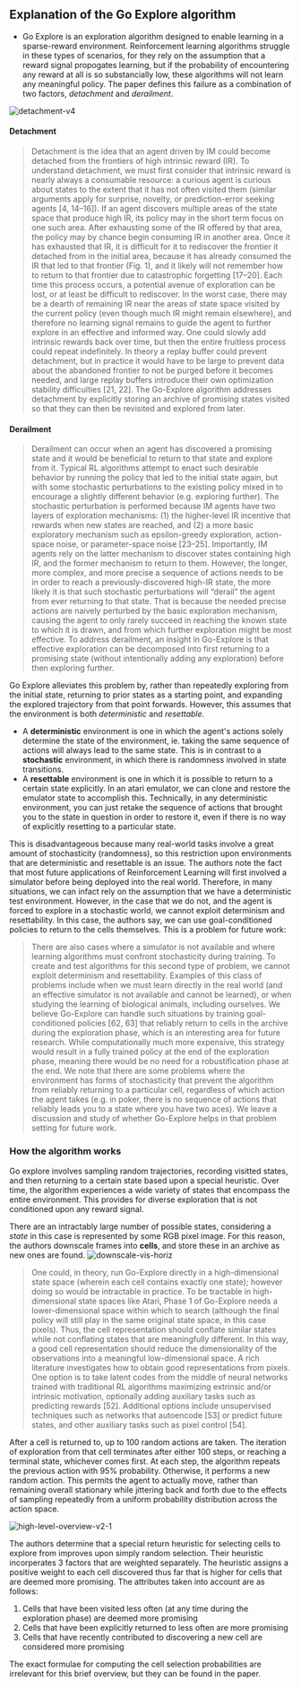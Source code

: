 ## Explanation of the Go Explore algorithm

* Go Explore is an exploration algorithm designed to enable learning in a sparse-reward environment. Reinforcement learning algorithms struggle in these types of scenarios, for they rely on the assumption that a reward signal propogates learning, but if the probability of encountering any reward at all is so substancially low, these algorithms will not learn any meaningful policy. The paper defines this failure as a combination of two factors, *detachment* and *derailment*.

<img src="https://i.ibb.co/HHcrg30/detachment-v4.png" alt="detachment-v4" border="0" style="display:block;margin-left:auto;margin-right:auto;">
  
#### Detachment
> Detachment is the idea that an agent driven by IM could become detached from the frontiers of
> high intrinsic reward (IR). To understand detachment, we must first consider that intrinsic reward
> is nearly always a consumable resource: a curious agent is curious about states to the extent that it
> has not often visited them (similar arguments apply for surprise, novelty, or prediction-error seeking
> agents [4, 14–16]). If an agent discovers multiple areas of the state space that produce high IR, its
> policy may in the short term focus on one such area. After exhausting some of the IR offered by that
> area, the policy may by chance begin consuming IR in another area. Once it has exhausted that IR, it
> is difficult for it to rediscover the frontier it detached from in the initial area, because it has already
> consumed the IR that led to that frontier (Fig. 1), and it likely will not remember how to return to
> that frontier due to catastrophic forgetting [17–20]. Each time this process occurs, a potential avenue
> of exploration can be lost, or at least be difficult to rediscover. In the worst case, there may be a
> dearth of remaining IR near the areas of state space visited by the current policy (even though much
> IR might remain elsewhere), and therefore no learning signal remains to guide the agent to further
> explore in an effective and informed way. One could slowly add intrinsic rewards back over time,
> but then the entire fruitless process could repeat indefinitely. In theory a replay buffer could prevent
> detachment, but in practice it would have to be large to prevent data about the abandoned frontier to
> not be purged before it becomes needed, and large replay buffers introduce their own optimization
> stability difficulties [21, 22]. The Go-Explore algorithm addresses detachment by explicitly storing
> an archive of promising states visited so that they can then be revisited and explored from later.

#### Derailment
> Derailment can occur when an agent has discovered a promising state and it would be beneficial
> to return to that state and explore from it. Typical RL algorithms attempt to enact such desirable
> behavior by running the policy that led to the initial state again, but with some stochastic perturbations
> to the existing policy mixed in to encourage a slightly different behavior (e.g. exploring further). The
> stochastic perturbation is performed because IM agents have two layers of exploration mechanisms:
> (1) the higher-level IR incentive that rewards when new states are reached, and (2) a more basic
> exploratory mechanism such as epsilon-greedy exploration, action-space noise, or parameter-space
> noise [23–25]. Importantly, IM agents rely on the latter mechanism to discover states containing
> high IR, and the former mechanism to return to them. However, the longer, more complex, and more
> precise a sequence of actions needs to be in order to reach a previously-discovered high-IR state,
> the more likely it is that such stochastic perturbations will “derail” the agent from ever returning to
> that state. That is because the needed precise actions are naively perturbed by the basic exploration
> mechanism, causing the agent to only rarely succeed in reaching the known state to which it is drawn,
> and from which further exploration might be most effective. To address derailment, an insight in
> Go-Explore is that effective exploration can be decomposed into first returning to a promising state
> (without intentionally adding any exploration) before then exploring further.

Go Explore alleviates this problem by, rather than repeatedly exploring from the initial state, returning to prior states as a starting point, and expanding the explored trajectory from that point forwards. However, this assumes that the environment is both *deterministic* and *resettable*.

* A **deterministic** environment is one in which the agent's actions solely determine the state of the environment, ie. taking the same sequence of actions will always lead to the same state. This is in contrast to a **stochastic** environment, in which there is randomness involved in state transitions.
* A **resettable** environment is one in which it is possible to return to a certain state explicitly. In an atari emulator, we can clone and restore the emulator state to accomplish this. Technically, in any deterministic environment, you can just retake the sequence of actions that brought you to the state in question in order to restore it, even if there is no way of explicitly resetting to a particular state.

This is disadvantageous because many real-world tasks involve a great amount of stochasticity (randomness), so this restriction upon environments that are deterministic and resettable is an issue. The authors note the fact that most future applications of Reinforcement Learning will first involved a simulator before being deployed into the real world. Therefore, in many situations, we can infact rely on the assumption that we have a deterministic test environment. However, in the case that we do not, and the agent is forced to explore in a stochastic world, we cannot exploit determinism and resettability. In this case, the authors say, we can use goal-conditioned policies to return to the cells themselves. This is a problem for future work:

> There are also cases where a simulator is not available and where learning algorithms must confront
> stochasticity during training. To create and test algorithms for this second type of problem, we cannot
> exploit determinism and resettability. Examples of this class of problems include when we must
> learn directly in the real world (and an effective simulator is not available and cannot be learned),
> or when studying the learning of biological animals, including ourselves. We believe Go-Explore
> can handle such situations by training goal-conditioned policies [62, 63] that reliably return to cells
> in the archive during the exploration phase, which is an interesting area for future research. While
> computationally much more expensive, this strategy would result in a fully trained policy at the end
> of the exploration phase, meaning there would be no need for a robustification phase at the end. We
> note that there are some problems where the environment has forms of stochasticity that prevent the
> algorithm from reliably returning to a particular cell, regardless of which action the agent takes (e.g.
> in poker, there is no sequence of actions that reliably leads you to a state where you have two aces).
> We leave a discussion and study of whether Go-Explore helps in that problem setting for future work.

### How the algorithm works
Go explore involves sampling random trajectories, recording visitted states, and then returning to a certain state based upon a special heuristic. Over time, the algorithm experiences a wide variety of states that encompass the entire environment. This provides for diverse exploration that is not conditioned upon any reward signal.

There are an intractably large number of possible states, considering a *state* in this case is represented by some RGB pixel image. For this reason, the authors downscale frames into **cells**, and store these in an archive as new ones are found.
<img src="https://i.ibb.co/dWnMyyr/downscale-vis-horiz.png" alt="downscale-vis-horiz" border="0">

> One could, in theory, run Go-Explore directly in a high-dimensional state space (wherein each cell
> contains exactly one state); however doing so would be intractable in practice. To be tractable in
> high-dimensional state spaces like Atari, Phase 1 of Go-Explore needs a lower-dimensional space
> within which to search (although the final policy will still play in the same original state space, in this
> case pixels). Thus, the cell representation should conflate similar states while not conflating states
> that are meaningfully different.
> In this way, a good cell representation should reduce the dimensionality of the observations into a
> meaningful low-dimensional space. A rich literature investigates how to obtain good representations
> from pixels. One option is to take latent codes from the middle of neural networks trained with
> traditional RL algorithms maximizing extrinsic and/or intrinsic motivation, optionally adding auxiliary
> tasks such as predicting rewards [52]. Additional options include unsupervised techniques such
> as networks that autoencode [53] or predict future states, and other auxiliary tasks such as pixel
> control [54].

After a cell is returned to, up to 100 random actions are taken. The iteration of exploration from that cell terminates after either 100 steps, or reaching a terminal state, whichever comes first. At each step, the algorithm repeats the previous action with 95% probability. Otherwise, it performs a new random action. This permits the agent to actually move, rather than remaining overall stationary while jittering back and forth due to the effects of sampling repeatedly from a uniform probability distribution across the action space.

<img src="https://i.ibb.co/9hGb4Zt/high-level-overview-v2-1.jpg" alt="high-level-overview-v2-1" border="0">

The authors determine that a special return heuristic for selecting cells to explore from improves upon simply random selection. Their heuristic incorperates 3 factors that are weighted separately. The heuristic assigns a positive weight to each cell discovered thus far that is higher for cells that are deemed more promising. The attributes taken into account are as follows:

1. Cells that have been visited less often (at any time during the exploration phase) are deemed more promising
2. Cells that have been explicitly returned to less often are more promising
3. Cells that have recently contributed to discovering a new cell are considered more promising

The exact formulae for computing the cell selection probabilities are irrelevant for this brief overview, but they can be found in the paper.
